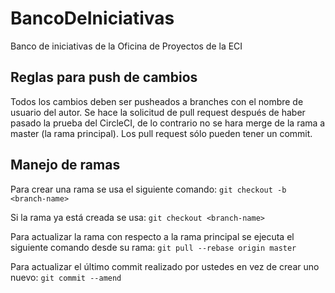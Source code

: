 
# BancoDeIniciativas
Banco de iniciativas de la Oficina de Proyectos de la ECI

## Reglas para push de cambios

Todos los cambios deben ser pusheados a branches con el nombre de usuario del autor. Se hace la solicitud de pull request después de haber pasado la prueba del CircleCI, de lo contrario no se hara merge de la rama a master (la rama principal). Los pull request sólo pueden tener un commit.

## Manejo de ramas

Para crear una rama se usa el siguiente comando: `git checkout -b <branch-name>`

Si la rama ya está creada se usa: `git checkout <branch-name>`

Para actualizar la rama con respecto a la rama principal se ejecuta el siguiente comando desde su rama: `git pull --rebase origin master`

Para actualizar el último commit realizado por ustedes en vez de crear uno nuevo: `git commit --amend`
